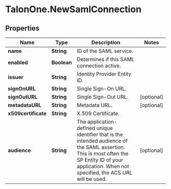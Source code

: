 # TalonOne.NewSamlConnection

## Properties
Name | Type | Description | Notes
------------ | ------------- | ------------- | -------------
**name** | **String** | ID of the SAML service. | 
**enabled** | **Boolean** | Determines if this SAML connection active. | 
**issuer** | **String** | Identity Provider Entity ID. | 
**signOnURL** | **String** | Single Sign-On URL. | 
**signOutURL** | **String** | Single Sign-Out URL. | [optional] 
**metadataURL** | **String** | Metadata URL. | [optional] 
**x509certificate** | **String** | X.509 Certificate. | 
**audience** | **String** | The application-defined unique identifier that is the intended audience of the SAML assertion.  This is most often the SP Entity ID of your application. When not specified, the ACS URL will be used.  | [optional] 


